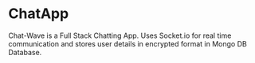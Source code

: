 # ChatApp
Chat-Wave is a Full Stack Chatting App. Uses Socket.io for real time communication and stores user details in encrypted format in Mongo DB Database.
